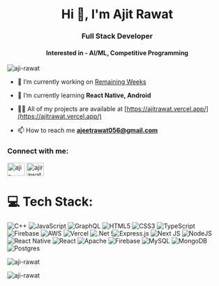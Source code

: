 <h1 align="center">Hi 👋, I'm Ajit Rawat</h1>
<h3 align="center">Full Stack Developer </h3>
<h4 align= "center"> Interested in - AI/ML, Competitive Programming</h4>

<p align="left"> <img src="https://komarev.com/ghpvc/?username=aji-rawat&label=Profile%20views&color=0e75b6&style=flat" alt="aji-rawat" /> </p>

- 🔭 I’m currently working on [Remaining Weeks](https://github.com/Aji-Rawat/Remaining-Weeks.git)

- 🌱 I’m currently learning **React Native, Android**

- 👨‍💻 All of my projects are available at [https://ajitrawat.vercel.app/](https://ajitrawat.vercel.app/)

<!-- 💬 Ask me about **Competitive Programming** -->

- 📫 How to reach me **ajeetrawat056@gmail.com**

<h3 align="left">Connect with me:</h3>
<p align="left">
<a href="https://linkedin.com/in/aji-rawat" target="blank"><img align="center" src="https://raw.githubusercontent.com/rahuldkjain/github-profile-readme-generator/master/src/images/icons/Social/linked-in-alt.svg" alt="aji-rawat" height="30" width="40" /></a>
<a href="https://www.leetcode.com/ajirawat" target="blank"><img align="center" src="https://raw.githubusercontent.com/rahuldkjain/github-profile-readme-generator/master/src/images/icons/Social/leet-code.svg" alt="ajirawat" height="30" width="40" /></a>
</p>

# 💻 Tech Stack:
![C++](https://img.shields.io/badge/c++-%2300599C.svg?style=for-the-badge&logo=c%2B%2B&logoColor=white) ![JavaScript](https://img.shields.io/badge/javascript-%23323330.svg?style=for-the-badge&logo=javascript&logoColor=%23F7DF1E) ![GraphQL](https://img.shields.io/badge/-GraphQL-E10098?style=for-the-badge&logo=graphql&logoColor=white) ![HTML5](https://img.shields.io/badge/html5-%23E34F26.svg?style=for-the-badge&logo=html5&logoColor=white) ![CSS3](https://img.shields.io/badge/css3-%231572B6.svg?style=for-the-badge&logo=css3&logoColor=white) ![TypeScript](https://img.shields.io/badge/typescript-%23007ACC.svg?style=for-the-badge&logo=typescript&logoColor=white) ![Firebase](https://img.shields.io/badge/firebase-%23039BE5.svg?style=for-the-badge&logo=firebase) ![AWS](https://img.shields.io/badge/AWS-%23FF9900.svg?style=for-the-badge&logo=amazon-aws&logoColor=white) ![Vercel](https://img.shields.io/badge/vercel-%23000000.svg?style=for-the-badge&logo=vercel&logoColor=white) ![.Net](https://img.shields.io/badge/.NET-5C2D91?style=for-the-badge&logo=.net&logoColor=white) !![Express.js](https://img.shields.io/badge/express.js-%23404d59.svg?style=for-the-badge&logo=express&logoColor=%2361DAFB) ![Next JS](https://img.shields.io/badge/Next-black?style=for-the-badge&logo=next.js&logoColor=white) ![NodeJS](https://img.shields.io/badge/node.js-6DA55F?style=for-the-badge&logo=node.js&logoColor=white) ![React Native](https://img.shields.io/badge/react_native-%2320232a.svg?style=for-the-badge&logo=react&logoColor=%2361DAFB) ![React](https://img.shields.io/badge/react-%2320232a.svg?style=for-the-badge&logo=react&logoColor=%2361DAFB) ![Apache](https://img.shields.io/badge/apache-%23D42029.svg?style=for-the-badge&logo=apache&logoColor=white) ![Firebase](https://img.shields.io/badge/Firebase-039BE5?style=for-the-badge&logo=Firebase&logoColor=white) ![MySQL](https://img.shields.io/badge/mysql-%2300000f.svg?style=for-the-badge&logo=mysql&logoColor=white) ![MongoDB](https://img.shields.io/badge/MongoDB-%234ea94b.svg?style=for-the-badge&logo=mongodb&logoColor=white) ![Postgres](https://img.shields.io/badge/postgres-%23316192.svg?style=for-the-badge&logo=postgresql&logoColor=white) 

<p><img align="center" src="https://github-readme-stats.vercel.app/api/top-langs?username=aji-rawat&show_icons=true&locale=en&layout=compact" alt="aji-rawat" /></p>

<p><img align="center" src="https://github-readme-streak-stats.herokuapp.com/?user=aji-rawat&" alt="aji-rawat" /></p>
